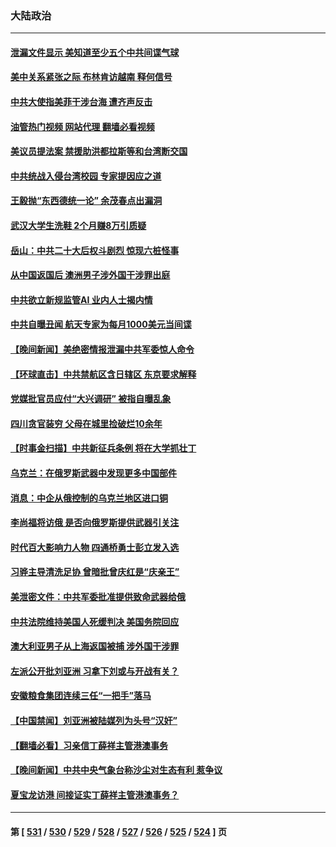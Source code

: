 ### 大陆政治
---
#### [泄漏文件显示 美知道至少五个中共间谍气球](../../pages/ncid277/n13973674.md?04160445) 
#### [美中关系紧张之际 布林肯访越南 释何信号](../../pages/ncid277/n13973687.md?04160445) 
#### [中共大使指美菲干涉台海 遭齐声反击](../../pages/ncid277/n13973677.md?04160445) 
#### [油管热门视频 网站代理 翻墙必看视频](http://138.2.39.72:81/youtube.html?epic-marker?04160445)
#### [美议员提法案 禁援助洪都拉斯等和台湾断交国](../../pages/ncid277/n13973659.md?04160445) 
#### [中共统战入侵台湾校园 专家提因应之道](../../pages/ncid277/n13973016.md?04160445) 
#### [王毅抛“东西德统一论” 余茂春点出漏洞](../../pages/ncid277/n13973663.md?04160445) 
#### [武汉大学生洗鞋 2个月赚8万引质疑](../../pages/ncid277/n13973648.md?04160445) 
#### [岳山：中共二十大后权斗剧烈 惊现六桩怪事](../../pages/ncid277/n13973599.md?04160445) 
#### [从中国返国后 澳洲男子涉外国干涉罪出庭](../../pages/ncid277/n13973566.md?04160445) 
#### [中共欲立新规监管AI 业内人士揭内情](../../pages/ncid277/n13973472.md?04160445) 
#### [中共自曝丑闻 航天专家为每月1000美元当间谍](../../pages/ncid277/n13972833.md?04160445) 
#### [【晚间新闻】美绝密情报泄漏中共军委惊人命令](../../pages/ncid277/n13973445.md?04160445) 
#### [【环球直击】中共禁航区含日辖区 东京要求解释](../../pages/ncid277/n13973443.md?04160445) 
#### [党媒批官员应付“大兴调研” 被指自曝乱象](../../pages/ncid277/n13973274.md?04160445) 
#### [四川贪官装穷 父母在城里捡破烂10余年](../../pages/ncid277/n13973319.md?04160445) 
#### [【时事金扫描】中共新征兵条例 将在大学抓壮丁](../../pages/ncid277/n13973184.md?04160445) 
#### [乌克兰：在俄罗斯武器中发现更多中国部件](../../pages/ncid277/n13973114.md?04160445) 
#### [消息：中企从俄控制的乌克兰地区进口铜](../../pages/ncid277/n13973038.md?04160445) 
#### [李尚福将访俄 是否向俄罗斯提供武器引关注](../../pages/ncid277/n13973076.md?04160445) 
#### [时代百大影响力人物 四通桥勇士彭立发入选](../../pages/ncid277/n13973026.md?04160445) 
#### [习骅主导清洗足协 曾暗批曾庆红是“庆亲王”](../../pages/ncid277/n13973067.md?04160445) 
#### [美泄密文件：中共军委批准提供致命武器给俄](../../pages/ncid277/n13973043.md?04160445) 
#### [中共法院维持美国人死缓判决 美国务院回应](../../pages/ncid277/n13973017.md?04160445) 
#### [澳大利亚男子从上海返国被捕 涉外国干涉罪](../../pages/ncid277/n13973013.md?04160445) 
#### [左派公开批刘亚洲 习拿下刘或与开战有关？](../../pages/ncid277/n13972740.md?04160445) 
#### [安徽粮食集团连续三任“一把手”落马](../../pages/ncid277/n13972728.md?04160445) 
#### [【中国禁闻】刘亚洲被陆媒列为头号“汉奸”](../../pages/ncid277/n13972303.md?04160445) 
#### [【翻墙必看】习亲信丁薛祥主管港澳事务](../../pages/ncid277/n13972706.md?04160445) 
#### [【晚间新闻】中共中央气象台称沙尘对生态有利 惹争议](../../pages/ncid277/n13972317.md?04160445) 
#### [夏宝龙访港 间接证实丁薛祥主管港澳事务？](../../pages/ncid277/n13972567.md?04160445) 

---
#### 第 [ [531](./531.md?04160445) / [530](./530.md?04160445) / [529](./529.md?04160445) / [528](./528.md?04160445) / [527](./527.md?04160445) / [526](./526.md?04160445) / [525](./525.md?04160445) / [524](./524.md?04160445) ] 页
